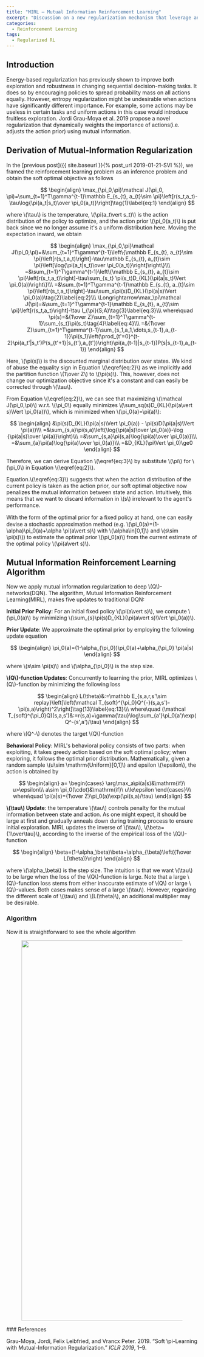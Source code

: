 ```yaml
---
title: "MIRL — Mutual Information Reinforcement Learning"
excerpt: "Discussion on a new regularization mechanism that leverage an optimal prior to explicitly penalize the mutual information between states and actions."
categories:
  - Reinforcement Learning
tags:
  - Regularized RL
---
```


## Introduction

Energy-based regularization has previously shown to improve both exploration and robustness in changing sequential decision-making tasks. It does so by encouraging policies to spread probability mass on all actions equally. However, entropy regularization might be undesirable when actions have significantly different importance. For example, some actions may be useless in certain tasks and uniform actions in this case would introduce fruitless exploration. Jordi Grau-Moya et al. 2019 propose a novel regularization that dynamically weights the importance of actions(i.e. adjusts the action prior) using mutual information. 

## Derivation of Mutual-Information Regularization

In the [previous post]({{ site.baseurl }}{% post_url 2019-01-21-SVI %}), we framed the reinforcement learning problem as an inference problem and obtain the soft optimal objective as follows

$$
\begin{align}
\max_{\pi_0,\pi}\mathcal J(\pi_0, \pi)=\sum_{t=1}^T\gamma^{t-1}\mathbb E_{s_{t}, a_{t}\sim \pi}\left[r(s_t,a_t)-\tau\log{\pi(a_t|s_t)\over \pi_0(a_t)}\right]\tag{1}\label{eq:1}
\end{align}
$$

where \\(\tau\\) is the temperature, \\(\pi(a_t\vert s_t)\\) is the action distribution of the policy to optimize, and the action prior \\(\pi_0(a_t)\\) is put back since we no longer assume it's a uniform distribution here. Moving the expectation inward, we obtain

$$
\begin{align}
\max_{\pi_0,\pi}\mathcal J(\pi_0,\pi)=&\sum_{t=1}^T\gamma^{t-1}\left\{\mathbb E_{s_{t}, a_{t}\sim \pi}\left[r(s_t,a_t)\right]-\tau\mathbb E_{s_{t}, a_{t}\sim \pi}\left[\log{\pi(a_t|s_t)\over \pi_0(a_t)}\right]\right\}\\\
=&\sum_{t=1}^T\gamma^{t-1}\left\{\mathbb E_{s_{t}, a_{t}\sim \pi}\left[r(s_t,a_t)\right]-\tau\sum_{s_t} \pi(s_t)D_{KL}(\pi(a|s_t)\Vert \pi_0(a))\right\}\\\
=&\sum_{t=1}^T\gamma^{t-1}\mathbb E_{s_{t}, a_{t}\sim \pi}\left[r(s_t,a_t)\right]-\tau\sum_s\pi(s)D_{KL}(\pi(a|s)\Vert \pi_0(a))\tag{2}\label{eq:2}\\\
\Longrightarrow\max_\pi\mathcal J(\pi)=&\sum_{t=1}^T\gamma^{t-1}\mathbb E_{s_{t}, a_{t}\sim \pi}\left[r(s_t,a_t)\right]-\tau I_{\pi}(S;A)\tag{3}\label{eq:3}\\\
where\quad \pi(s)=&{1\over Z}\sum_{t=1}^T\gamma^{t-1}\sum_{s_t}\pi(s_t)\tag{4}\label{eq:4}\\\
=&{1\over Z}\sum_{t=1}^T\gamma^{t-1}\sum_{s_1,a_1,\dots,s_{t-1},a_{t-1}}\pi(s_1)\left(\prod_{t'=0}^{t-2}\pi(a_t'|s_t')P(s_{t'+1}|s_{t'},a_{t'})\right)\pi(a_{t-1}|s_{t-1})P(s|s_{t-1},a_{t-1})
\end{align}
$$

Here, \\(\pi(s)\\) is the discounted marginal distribution over states. We kind of abuse the equality sign in Equation \\(\eqref{eq:2}\\) as we implicitly add the partition function \\(1\over Z\\) to \\(\pi(s)\\). This, however, does not change our optimization objective since it's a constant and can easily be corrected through \\(\tau\\). 

From Equation \\(\eqref{eq:2}\\),  we can see that maximizing \\(\mathcal J(\pi_0,\pi)\\) w.r.t. \\(\pi_0\\) equally minimizes \\(\sum_sq(s)D_{KL}(\pi(a\vert s)\Vert \pi_0(a))\\), which is minimized when \\(\pi_0(a)=\pi(a)\\):

$$
\begin{align}
&\pi(s)D_{KL}(\pi(a|s)\Vert \pi_0(a)) - \pi(s)D(\pi(a|s)\Vert \pi(a))\\\
=&\sum_{s,a}\pi(s,a)\left(\log{\pi(a|s)\over \pi_0(a)}-\log {\pi(a|s)\over \pi(a)}\right)\\\
=&\sum_{s,a}\pi(s,a)\log{\pi(a)\over \pi_0(a)}\\\
=&\sum_{a}\pi(a)\log{\pi(a)\over \pi_0(a)}\\\
=&D_{KL}(\pi\Vert \pi_0)\ge0
\end{align}
$$

Therefore, we can derive Equation \\(\eqref{eq:3}\\) by substitute \\(\pi\\) for \\(\pi_0\\) in Equation \\(\eqref{eq:2}\\).

Equation.\\(\eqref{eq:3}\\) suggests that when the action distribution of the current policy is taken as the action prior, our soft optimal objective now penalizes the mutual information between state and action. Intuitively, this means that we want to discard information in \\(s\\) irrelevant to the agent's performance.

With the form of the optimal prior for a ﬁxed policy at hand, one can easily devise a stochastic approximation method (e.g. \\(\pi_0(a)=(1-\alpha)\pi_0(a)+\alpha \pi(a\vert s)\\) with \\(\alpha\in[0,1]\\) and \\(s\sim \pi(s)\\)) to estimate the optimal prior \\(\pi_0(a)\\) from the current estimate of the optimal policy \\(\pi(a\vert s)\\). 

## Mutual Information Reinforcement Learning Algorithm

Now we apply mutual information regularization to deep \\(Q\\)-networks(DQN). The algorithm, Mutual Information Reinforcement Learning(MIRL), makes five updates to traditional DQN:

**Initial Prior Policy**: For an initial fixed policy \\(\pi(a\vert s)\\), we compute \\(\pi_0(a)\\) by minimizing \\(\sum_{s}\pi(s)D_{KL}(\pi(a\vert s)\Vert \pi_0(a))\\). 

**Prior Update**: We approximate the optimal prior by employing the following update equation

$$
\begin{align}
\pi_0(a)=(1-\alpha_{\pi_0})\pi_0(a)+\alpha_{\pi_0} \pi(a|s)
\end{align}
$$

where \\(s\sim \pi(s)\\) and \\(\alpha_{\pi_0}\\) is the step size.

**\\(Q\\)-function Updates**: Concurrently to learning the prior, MIRL optimizes \\(Q\\)-function by minimizing the following loss

$$
\begin{align}
L(\theta)&:=\mathbb E_{s,a,r,s'\sim replay}\left[\left(\mathcal T_{soft}^{\pi_0}Q^{-}(s,a,s')-\pi(s,a)\right)^2\right]\tag{13}\label{eq:13}\\\
where\quad (\mathcal T_{soft}^{\pi_0}Q)(s,a,s')&:=r(s,a)+\gamma{\tau}\log\sum_{a'}\pi_0(a')\exp( Q^-(s',a')/\tau)
\end{align}
$$

where \\(Q^-\\) denotes the target \\(Q\\)-function

**Behavioral Policy**: MIRL's behavioral policy consists of two parts: when exploiting, it takes greedy action based on the soft optimal policy; when exploring, it follows the optimal prior distribution. Mathematically, given a random sample \\(u\sim \mathrm{Uniform}[0,1]\\) and epsilon \\(\epsilon\\), the action is obtained by

$$
\begin{align}
a=
\begin{cases}
\arg\max_a\pi(a|s)&\mathrm{if}\ u>\epsilon\\\
a\sim \pi_0(\cdot)&\mathrm{if}\ u\le\epsilon
\end{cases}\\\
where\quad \pi(a|s)={1\over Z}\pi_0(a)\exp(\pi(s,a)/\tau)
\end{align}
$$

**\\(\tau\\) Update**: the temperature \\(\tau\\) controls penalty for the mutual information between state and action. As one might expect, it should be large at first and gradually anneals down during training process to ensure initial exploration. MIRL updates the inverse of \\(\tau\\), \\(\beta={1\over\tau}\\), according to the inverse of the empirical loss of the \\(Q\\)-function

$$
\begin{align}
\beta=(1-\alpha_\beta)\beta+\alpha_{\beta}\left({1\over L(\theta)}\right)
\end{align}
$$


where \\(\alpha_\beta\\) is the step size. The intuition is that we want \\(\tau\\) to be large when the loss of the \\(Q\\)-function is large. Note that a large \\(Q\\)-function loss stems from either inaccurate estimate of \\(Q\\) or large \\(Q\\)-values. Both cases makes sense of a large \\(\tau\\). However, regarding the different scale of \\(\tau\\) and \\(L(\theta)\\), an additional multiplier may be desirable.

### Algorithm

Now it is straightforward to see the whole algorithm

<figure>
  <img src="{{ '/images/soft optimality/MIRL.png' | absolute_url }}" alt="" width="1000">
  <figcaption></figcaption>
  <style>
    figure figcaption {
    text-align: center;
    }
  </style>
</figure>
### References

Grau-Moya, Jordi, Felix Leibfried, and Vrancx Peter. 2019. “Soft \pi-Learning with Mutual-Information Regularization.” *ICLR 2019*, 1–9.
